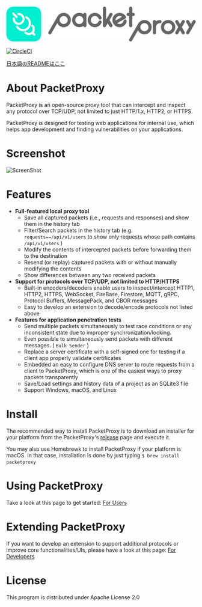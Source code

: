 ![PacketProxy](./assets/images/packetproxy.png)

[![CircleCI](https://circleci.com/gh/DeNA/PacketProxy/tree/master.svg?style=svg)](https://circleci.com/gh/DeNA/PacketProxy/tree/master)

[日本語のREADMEはここ](https://github.com/DeNA/PacketProxy/blob/master/README.ja.md)

# About PacketProxy

PacketProxy is an open-source proxy tool that can intercept and inspect any protocol over TCP/UDP, not limited to just HTTP/1.x, HTTP2, or HTTPS.

PacketProxy is designed for testing web applications for internal use, which helps app development and finding vulnerabilities on your applications.
 
# Screenshot

![ScreenShot](./assets/images/screenshot.gif)
 
# Features
 
- **Full-featured local proxy tool**
  - Save all captured packets (i.e., requests and responses) and show them in the history tab
  - Filter/Search packets in the history tab (e.g. `requests==/api/v1/users` to show only requests whose path contains `/api/v1/users` )
  - Modify the contents of intercepted packets before forwarding them to the destination
  - Resend (or replay) captured packets with or without manually modifying the contents
  - Show differences between any two received packets
- **Support for protocols over TCP/UDP, not limited to HTTP/HTTPS**
  - Built-in encoders/decoders enable users to inspect/intercept HTTP1, HTTP2, HTTPS, WebSocket, FireBase, Firestore, MQTT, gRPC, Protocol Buffers, MessagePack, and CBOR messages
  - Easy to develop an extension to decode/encode protocols not listed above
- **Features for application penetration tests**
  - Send multiple packets simultaneously to test race conditions or any inconsistent state due to improper synchronization/locking.
  - Even possible to simultaneously send packets with different messages. ( `Bulk Sender` )
  - Replace a server certificate with a self-signed one for testing if a client app properly validate certificates
  - Embedded an easy to configure DNS server to route requests from a client to PacketProxy, which is one of the easiest ways to proxy packets transparently
  - Save/Load settings and history data of a project as an SQLite3 file
  - Support Windows, macOS, and Linux

# Install

The recommended way to install PacketProxy is to download an installer for your platform from the PacketProxy's [release](https://github.com/DeNA/PacketProxy/releases) page and execute it.

You may also use Homebrewk to install PacketProxy if your platform is macOS. In that case, installation is done by just typing `$ brew install packetproxy`

# Using PacketProxy

Take a look at this page to get started: [For Users](https://github.com/DeNA/PacketProxy/wiki/Using-PacketProxy)
 
# Extending PacketProxy

If you want to develop an extension to support additional protocols or improve core functionalities/UIs, please have a look at this page: [For Developers](https://github.com/DeNA/PacketProxy/wiki/Developing-PacketProxy)

 
# License

This program is distributed under Apache License 2.0


